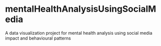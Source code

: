 # mentalHealthAnalysisUsingSocialMedia
A data visualization project for mental health analysis using social media impact and behavioural patterns
